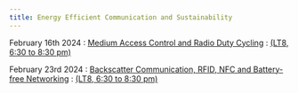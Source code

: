 ```yaml
---
title: Energy Efficient Communication and Sustainability
---
```



February 16th 2024
: [Medium Access Control and Radio Duty Cycling](#)
  : [(LT8, 6:30 to 8:30 pm)](#)


February 23rd 2024
: [Backscatter Communication, RFID, NFC and Battery-free Networking](#)
  : [(LT8, 6:30 to 8:30 pm)](#)




